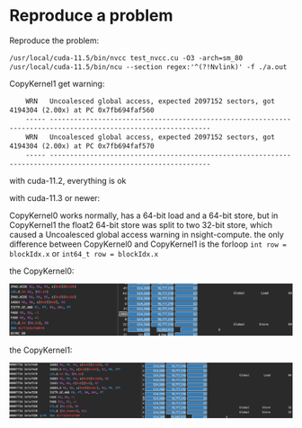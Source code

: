 # Reproduce a problem

Reproduce the problem:

```
/usr/local/cuda-11.5/bin/nvcc test_nvcc.cu -O3 -arch=sm_80
/usr/local/cuda-11.5/bin/ncu --section regex:'^(?!Nvlink)' -f ./a.out
```
CopyKernel1 get warning:
```
    WRN   Uncoalesced global access, expected 2097152 sectors, got 4194304 (2.00x) at PC 0x7fb694faf560
    ----- --------------------------------------------------------------------------------------------------------------
    WRN   Uncoalesced global access, expected 2097152 sectors, got 4194304 (2.00x) at PC 0x7fb694faf570
    ----- --------------------------------------------------------------------------------------------------------------
```


with cuda-11.2, everything is ok

with cuda-11.3 or newer:

CopyKernel0 works normally, has a 64-bit load and a 64-bit store, but in CopyKernel1 the float2 64-bit store was split to two 32-bit store, which caused a Uncoalesced global access warning in nsight-compute. the only difference between CopyKernel0 and CopyKernel1 is the forloop `int row = blockIdx.x` or `int64_t row = blockIdx.x`



the CopyKernel0:

![image-20211203104609571](img/image-20211203104609571.png)

the CopyKernel1:

![image-20211203104443613](img/image-20211203104443613.png)



